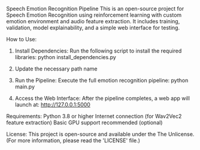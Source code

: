 Speech Emotion Recognition Pipeline
This is an open-source project for Speech Emotion Recognition using reinforcement learning with custom emotion environment and audio feature extraction. It includes training, validation, model explainability, and a simple web interface for testing.


How to Use:
1. Install Dependencies:
Run the following script to install the required libraries:
python install_dependencies.py

2. Update the necessary path name 

3. Run the Pipeline:
Execute the full emotion recognition pipeline:
python main.py

4. Access the Web Interface:
After the pipeline completes, a web app will launch at:
http://127.0.0.1:5000


Requirements:
Python 3.8 or higher
Internet connection (for Wav2Vec2 feature extraction)
Basic GPU support recommended (optional)


License:
This project is open-source and available under the The Unlicense. (For more information, please read the 'LICENSE' file.)
